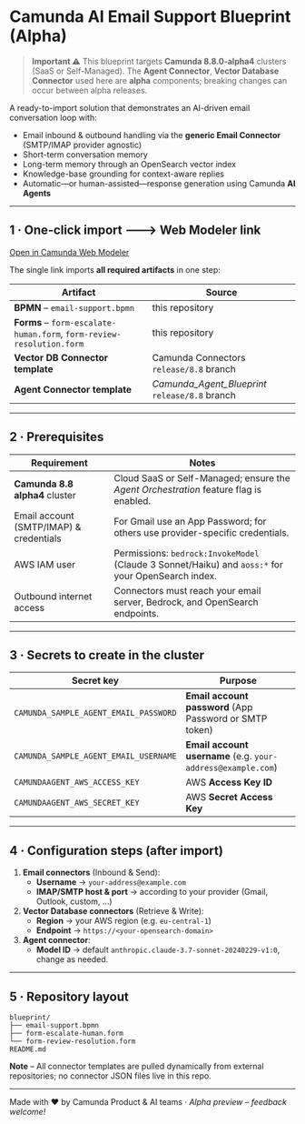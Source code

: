 # Camunda AI Email Support Blueprint (Alpha)

> **Important ⚠️**  This blueprint targets **Camunda 8.8.0-alpha4** clusters (SaaS or Self-Managed).  The **Agent Connector**, **Vector Database Connector** used here are **alpha** components; breaking changes can occur between alpha releases.

A ready-to-import solution that demonstrates an AI-driven email conversation loop with:

* Email inbound & outbound handling via the **generic Email Connector** (SMTP/IMAP provider agnostic)
* Short-term conversation memory
* Long-term memory through an OpenSearch vector index
* Knowledge-base grounding for context-aware replies
* Automatic—or human-assisted—response generation using Camunda **AI Agents**

---

## 1 · One-click import  🡒  **Web Modeler link**

[Open in Camunda Web Modeler](https://modeler.cloud.camunda.io/import/processes?source=https://raw.githubusercontent.com/camunda/connectors/refs/heads/release/8.8/connectors/agentic-ai/element-templates/agenticai-aiagent-outbound-connector.json,https://raw.githubusercontent.com/camunda/connectors/refs/heads/release/8.8/connectors/embeddings-vector-database/element-templates/embeddings-vector-database-outbound-connector.json,https://raw.githubusercontent.com/bastiankoerber/Camunda_Agent_Blueprint/refs/heads/main/Agent%20Blueprint%20(Long%20Term%20Memory).bpmn,https://raw.githubusercontent.com/bastiankoerber/Camunda_Agent_Blueprint/refs/heads/main/Escalate%20to%20human%20form.form,https://raw.githubusercontent.com/bastiankoerber/Camunda_Agent_Blueprint/refs/heads/main/Review%20case%20resolution.form
)

The single link imports **all required artifacts** in one step:

| Artifact | Source |
|----------|--------|
| **BPMN** – `email-support.bpmn` | this repository |
| **Forms** – `form-escalate-human.form`, `form-review-resolution.form` | this repository |
| **Vector DB Connector template** | Camunda Connectors `release/8.8` branch |
| **Agent Connector template** | *Camunda_Agent_Blueprint* `release/8.8` branch |

---

## 2 · Prerequisites

| Requirement | Notes |
|-------------|-------|
| **Camunda 8.8 alpha4** cluster | Cloud SaaS or Self-Managed; ensure the *Agent Orchestration* feature flag is enabled. |
| Email account (SMTP/IMAP) & credentials | For Gmail use an App Password; for others use provider-specific credentials. |
| AWS IAM user | Permissions: `bedrock:InvokeModel` (Claude 3 Sonnet/Haiku) and `aoss:*` for your OpenSearch index. |
| Outbound internet access | Connectors must reach your email server, Bedrock, and OpenSearch endpoints. |

---

## 3 · Secrets to create in the cluster

| Secret key | Purpose |
| ---------- | ------- |
| `CAMUNDA_SAMPLE_AGENT_EMAIL_PASSWORD` | **Email account password** (App Password or SMTP token) |
| `CAMUNDA_SAMPLE_AGENT_EMAIL_USERNAME` | **Email account username** (e.g. `your-address@example.com`) |
| `CAMUNDAAGENT_AWS_ACCESS_KEY` | AWS **Access Key ID** |
| `CAMUNDAAGENT_AWS_SECRET_KEY` | AWS **Secret Access Key** |

---

## 4 · Configuration steps (after import)

1. **Email connectors** (Inbound & Send):
   * **Username** → `your-address@example.com`
   * **IMAP/SMTP host & port** → according to your provider (Gmail, Outlook, custom, …)
2. **Vector Database connectors** (Retrieve & Write):
   * **Region** → your AWS region (e.g. `eu-central-1`)
   * **Endpoint** → `https://<your-opensearch-domain>`
4. **Agent connector**:
   * **Model ID** → default `anthropic.claude-3.7-sonnet-20240229-v1:0`, change as needed.

---

## 5 · Repository layout

```
blueprint/
├── email-support.bpmn
├── form-escalate-human.form
└── form-review-resolution.form
README.md
```

**Note** – All connector templates are pulled dynamically from external repositories; no connector JSON files live in this repo.

---


Made with ❤️ by Camunda Product & AI teams  ·  _Alpha preview – feedback welcome!_
